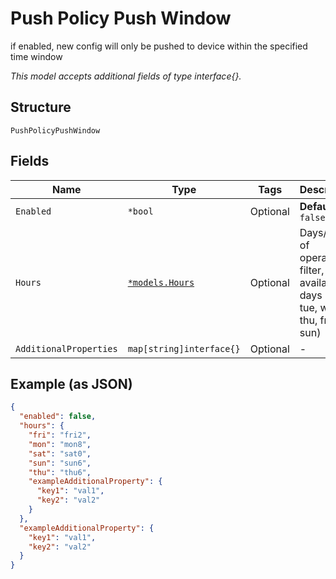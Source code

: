 
# Push Policy Push Window

if enabled, new config will only be pushed to device within the specified time window

*This model accepts additional fields of type interface{}.*

## Structure

`PushPolicyPushWindow`

## Fields

| Name | Type | Tags | Description |
|  --- | --- | --- | --- |
| `Enabled` | `*bool` | Optional | **Default**: `false` |
| `Hours` | [`*models.Hours`](../../doc/models/hours.md) | Optional | Days/Hours of operation filter, the available days (mon, tue, wed, thu, fri, sat, sun) |
| `AdditionalProperties` | `map[string]interface{}` | Optional | - |

## Example (as JSON)

```json
{
  "enabled": false,
  "hours": {
    "fri": "fri2",
    "mon": "mon8",
    "sat": "sat0",
    "sun": "sun6",
    "thu": "thu6",
    "exampleAdditionalProperty": {
      "key1": "val1",
      "key2": "val2"
    }
  },
  "exampleAdditionalProperty": {
    "key1": "val1",
    "key2": "val2"
  }
}
```

